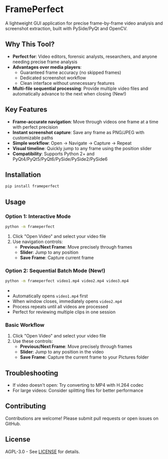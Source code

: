 # FramePerfect

A lightweight GUI application for precise frame-by-frame video analysis and screenshot extraction, built with PySide/PyQt and OpenCV.

## Why This Tool?

- **Perfect for**: Video editors, forensic analysts, researchers, and anyone needing precise frame analysis
- **Advantages over media players**: 
  - Guaranteed frame accuracy (no skipped frames)
  - Dedicated screenshot workflow
  - Clean interface without unnecessary features
- **Multi-file sequential processing**: Provide multiple video files and automatically advance to the next when closing (New!)

## Key Features

- **Frame-accurate navigation**: Move through videos one frame at a time with perfect precision
- **Instant screenshot capture**: Save any frame as PNG/JPEG with customizable paths
- **Simple workflow**: Open -> Navigate -> Capture -> Repeat
- **Visual timeline**: Quickly jump to any frame using the position slider
- **Compatibility**: Supports Python 2+ and PyQt4/PyQt5/PyQt6/PySide/PySide2/PySide6

## Installation

```bash
pip install frameperfect
```

## Usage

### Option 1: Interactive Mode

```bash
python -m frameperfect
```

1. Click "Open Video" and select your video file
2. Use navigation controls:
   - **Previous/Next Frame**: Move precisely through frames
   - **Slider**: Jump to any position
   - **Save Frame**: Capture current frame

### Option 2: Sequential Batch Mode (New!)

```bash
python -m frameperfect video1.mp4 video2.mp4 video3.mp4
```
- 
- Automatically opens `video1.mp4` first
- When window closes, immediately opens `video2.mp4`
- Process repeats until all videos are processed
- Perfect for reviewing multiple clips in one session

### Basic Workflow

1. Click "Open Video" and select your video file
2. Use these controls:
   - **Previous/Next Frame**: Move precisely through frames
   - **Slider**: Jump to any position in the video
   - **Save Frame**: Capture the current frame to your Pictures folder

## Troubleshooting

- If video doesn't open: Try converting to MP4 with H.264 codec
- For large videos: Consider splitting files for better performance

## Contributing

Contributions are welcome! Please submit pull requests or open issues on GitHub.

## License

AGPL-3.0 - See [LICENSE](LICENSE) for details.
